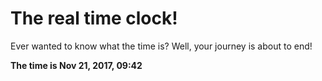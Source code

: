 # The real time clock!

Ever wanted to know what the time is? Well, your journey is about to end!

**The time is Nov 21, 2017, 09:42**